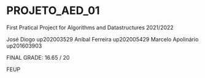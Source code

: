 # PROJETO_AED_01

First Pratical Project for Algorithms and Datastructures 2021/2022

José Diogo up202003529
Aníbal Ferreira up202005429
Marcelo Apolinário up201603903

FINAL GRADE: 16.65 / 20 

FEUP
